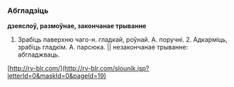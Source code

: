 ### Абгладзіць
**дзеяслоў, размоўнае, закончанае трыванне**

1. Зрабіць паверхню чаго-н. гладкай, роўнай. А. поручні. 2. Адкарміць, зрабіць гладкім. А. парсюка. || незакончанае трыванне: абгладжваць.

<a rel="author">[http://rv-blr.com/](http://rv-blr.com/slounik.jsp?letterId=0&maskId=0&pageId=19)</a>

